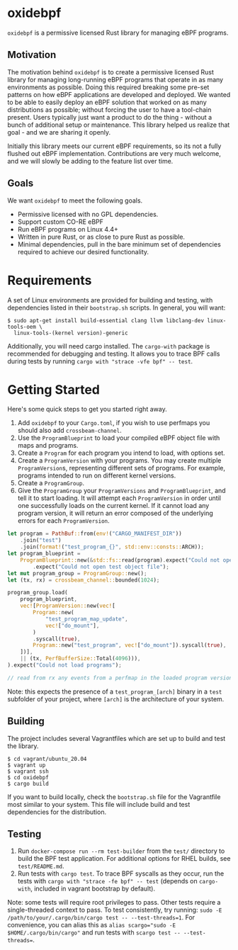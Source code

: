 # oxidebpf

`oxidebpf` is a permissive licensed Rust library for managing eBPF programs.

## Motivation

The motivation behind `oxidebpf` is to create a permissive licensed Rust library
for managing long-running eBPF programs that operate in as many environments
as possible. Doing this required breaking some pre-set patterns on how eBPF
applications are developed and deployed. We wanted to be able to easily deploy
an eBPF solution that worked on as many distributions as possible; without forcing
the user to have a tool-chain present. Users typically just want a product to do
the thing - without a bunch of additional setup or maintenance. This library
helped us realize that goal - and we are sharing it openly.

Initially this library meets our current eBPF requirements, so its not a fully
flushed out eBPF implementation. Contributions are very much welcome, and we will
slowly be adding to the feature list over time.

## Goals

We want `oxidebpf` to meet the following goals.

*  Permissive licensed with no GPL dependencies.
*  Support custom CO-RE eBPF
*  Run eBPF programs on Linux 4.4+
*  Written in pure Rust, or as close to pure Rust as possible.
*  Minimal dependencies, pull in the bare minimum set of dependencies required
to achieve our desired functionality.

# Requirements

A set of Linux environments are provided for building and testing, with dependencies
listed in their `bootstrap.sh` scripts. In general, you will want:

```
$ sudo apt-get install build-essential clang llvm libclang-dev linux-tools-oem \
  linux-tools-(kernel version)-generic
```

Additionally, you will need cargo installed. The `cargo-with` package is recommended
for debugging and testing. It allows you to trace BPF calls during tests by running
`cargo with "strace -vfe bpf" -- test`.

# Getting Started

Here's some quick steps to get you started right away.

1. Add `oxidebpf` to your `Cargo.toml`, if you wish to use perfmaps you should
also add `crossbeam-channel`.
2. Use the `ProgramBlueprint` to load your compiled eBPF object file with
maps and programs.
3. Create a `Program` for each program you intend to load, with options set.
4. Create a `ProgramVersion` with your programs. You may create
multiple `ProgramVersion`s, representing different sets of
programs. For example, programs intended to run on different kernel versions.
5. Create a `ProgramGroup`.
6. Give the `ProgramGroup` your `ProgramVersions` and `ProgramBlueprint`, and
tell it to start loading. It will attempt each `ProgramVersion` in order until
one successfully loads on the current kernel. If it cannot load any program
version, it will return an error composed of the underlying errors for each
`ProgramVersion`.

```rust
let program = PathBuf::from(env!("CARGO_MANIFEST_DIR"))
    .join("test")
    .join(format!("test_program_{}", std::env::consts::ARCH));
let program_blueprint =
    ProgramBlueprint::new(&std::fs::read(program).expect("Could not open file"), None)
        .expect("Could not open test object file");
let mut program_group = ProgramGroup::new();
let (tx, rx) = crossbeam_channel::bounded(1024);

program_group.load(
    program_blueprint,
    vec![ProgramVersion::new(vec![
        Program::new(
            "test_program_map_update",
            vec!["do_mount"],
        )
        .syscall(true),
        Program::new("test_program", vec!["do_mount"]).syscall(true),
    ])],
    || (tx, PerfBufferSize::Total(4096))),
).expect("Could not load programs");

// read from rx any events from a perfmap in the loaded program version

```

Note: this expects the presence of a `test_program_[arch]` binary in a `test` subfolder
of your project, where `[arch]` is the architecture of your system.

## Building

The project includes several Vagrantfiles which are set up to build and test the library.

```
$ cd vagrant/ubuntu_20.04
$ vagrant up
$ vagrant ssh
$ cd oxidebpf
$ cargo build
```

If you want to build locally, check the `bootstrap.sh` file for the Vagrantfile most
similar to your system. This file will include build and test dependencies for the
distribution.

## Testing

1. Run `docker-compose run --rm test-builder` from the `test/` directory to build the BPF test application. For additional options for RHEL builds, see `test/README.md`.
2. Run tests with `cargo test`. To trace BPF syscalls as they occur, run
   the tests with `cargo with "strace -fe bpf" -- test` (depends on `cargo-with`, included in
   vagrant bootstrap by default).

Note: some tests will require root privileges to pass. Other tests require a single-threaded context
to pass. To test consistently, try running: `sudo -E /path/to/your/.cargo/bin/cargo test -- --test-threads=1`.
For convenience, you can alias this as `alias scargo="sudo -E $HOME/.cargo/bin/cargo"` and run tests with
`scargo test -- --test-threads=`.
